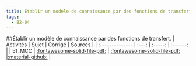 ```yaml
---
title: Établir un modèle de connaissance par des fonctions de transfert. 
tags:
  - B2-04
---
```

[comment]: <> (Généré automatiquement par make_all_activitess.py, creation_fichiers_activites)

##Établir un modèle de connaissance par des fonctions de transfert. 
| Activités | Sujet | Corrigé | Sources  | 
| :-------------- | :---: | :-----: | :------: | 
| 51_MCC | [:fontawesome-solid-file-pdf:](http://xpessoles-cpge.fr/pdf/B2_04_51_MCC_Sujet.pdf) | [:fontawesome-solid-file-pdf:](http://xpessoles-cpge.fr/pdf/B2_04_51_MCC_Corrige.pdf) |[:material-github:](https://github.com/xpessoles/ExercicesCompetences/tree/main/B2_ProposerModele/B2_04_ModeleConnaissance/51_MCC) |  

